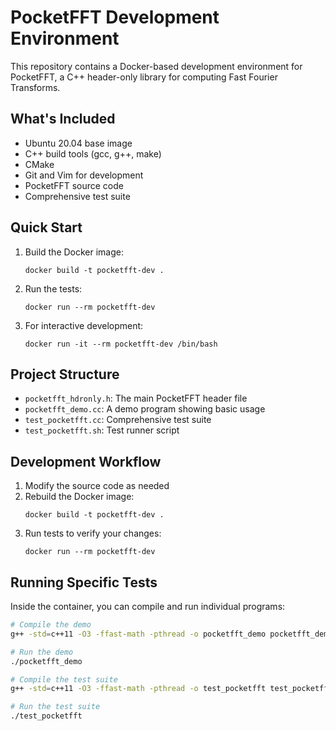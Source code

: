 # PocketFFT Development Environment

This repository contains a Docker-based development environment for PocketFFT, a C++ header-only library for computing Fast Fourier Transforms.

## What's Included

- Ubuntu 20.04 base image
- C++ build tools (gcc, g++, make)
- CMake
- Git and Vim for development
- PocketFFT source code
- Comprehensive test suite

## Quick Start

1. Build the Docker image:
   ```
   docker build -t pocketfft-dev .
   ```

2. Run the tests:
   ```
   docker run --rm pocketfft-dev
   ```

3. For interactive development:
   ```
   docker run -it --rm pocketfft-dev /bin/bash
   ```

## Project Structure

- `pocketfft_hdronly.h`: The main PocketFFT header file
- `pocketfft_demo.cc`: A demo program showing basic usage
- `test_pocketfft.cc`: Comprehensive test suite
- `test_pocketfft.sh`: Test runner script

## Development Workflow

1. Modify the source code as needed
2. Rebuild the Docker image:
   ```
   docker build -t pocketfft-dev .
   ```
3. Run tests to verify your changes:
   ```
   docker run --rm pocketfft-dev
   ```

## Running Specific Tests

Inside the container, you can compile and run individual programs:

```bash
# Compile the demo
g++ -std=c++11 -O3 -ffast-math -pthread -o pocketfft_demo pocketfft_demo.cc

# Run the demo
./pocketfft_demo

# Compile the test suite
g++ -std=c++11 -O3 -ffast-math -pthread -o test_pocketfft test_pocketfft.cc

# Run the test suite
./test_pocketfft
```